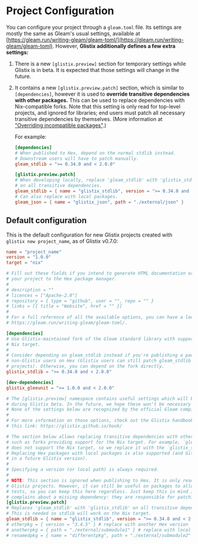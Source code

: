 # Project Configuration

You can configure your project through a `gleam.toml` file. Its settings are mostly the same as Gleam's usual settings, available at [https://gleam.run/writing-gleam/gleam-toml/](https://gleam.run/writing-gleam/gleam-toml). However, **Glistix additionally defines a few extra settings:**

1. There is a new `[glistix.preview]` section for temporary settings while Glistix is in beta. It is expected that those settings will change in the future.

2. It contains a new `[glistix.preview.patch]` section, which is similar to `[dependencies]`, however it is used to **override transitive dependencies with other packages.** This can be used to replace dependencies with Nix-compatible forks. Note that this setting is only read for top-level projects, and ignored for libraries; end users must patch all necessary transitive dependencies by themselves. (More information at ["Overriding incompatible packages"](../recipes/overriding-packages.md).)

    For example:

    ```toml
    [dependencies]
    # When published to Hex, depend on the normal stdlib instead.
    # Downstream users will have to patch manually.
    gleam_stdlib = ">= 0.34.0 and < 2.0.0"

    [glistix.preview.patch]
    # When developing locally, replace 'gleam_stdlib' with 'glistix_stdlib' from Hex
    # on all transitive dependencies.
    gleam_stdlib = { name = "glistix_stdlib", version = ">= 0.34.0 and < 2.0.0" }
    # Can also replace with local packages.
    gleam_json = { name = "glistix_json", path = "./external/json" }
    ```

## Default configuration

This is the default configuration for new Glistix projects created with `glistix new project_name`, as of Glistix v0.7.0:

```toml
name = "project_name"
version = "1.0.0"
target = "nix"

# Fill out these fields if you intend to generate HTML documentation or publish
# your project to the Hex package manager.
#
# description = ""
# licences = ["Apache-2.0"]
# repository = { type = "github", user = "", repo = "" }
# links = [{ title = "Website", href = "" }]
#
# For a full reference of all the available options, you can have a look at
# https://gleam.run/writing-gleam/gleam-toml/.

[dependencies]
# Use Glistix-maintained fork of the Gleam standard library with support for the
# Nix target.
#
# Consider depending on gleam_stdlib instead if you're publishing a package to
# non-Glistix users on Hex (Glistix users can still patch gleam_stdlib on their
# projects). Otherwise, you can depend on the fork directly.
glistix_stdlib = ">= 0.34.0 and < 2.0.0"

[dev-dependencies]
glistix_gleeunit = ">= 1.0.0 and < 2.0.0"

# The [glistix.preview] namespace contains useful settings which will be needed
# during Glistix beta. In the future, we hope these won't be necessary anymore.
# None of the settings below are recognized by the official Gleam compiler.
#
# For more information on those options, check out the Glistix handbook at
# this link: https://glistix.github.io/book/

# The section below allows replacing transitive dependencies with other packages,
# such as forks providing support for the Nix target. For example, `gleam_stdlib`
# does not support the Nix target, so we replace it with the `glistix_stdlib` fork.
# Replacing Hex packages with local packages is also supported (and Git packages
# in a future Glistix version).
#
# Specifying a version (or local path) is always required.
#
# NOTE: This section is ignored when publishing to Hex. It is only read on top-level
# Glistix projects. However, it can still be useful on packages to allow running unit
# tests, so you can keep this here regardless. Just keep this in mind if a user
# complains about a missing dependency: they are responsible for patching.
[glistix.preview.patch]
# Replaces 'gleam_stdlib' with 'glistix_stdlib' on all transitive dependencies.
# This is needed so stdlib will work on the Nix target.
gleam_stdlib = { name = "glistix_stdlib", version = ">= 0.34.0 and < 2.0.0" }
# otherpkg = { version = "3.4.5" } # replace with another Hex version
# anotherpkg = { path = "./external/submodule1" } # replace with local package
# renamedpkg = { name = "differentpkg", path = "./external/submodule2" }
```
